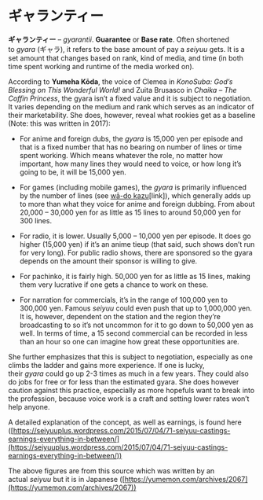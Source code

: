 # ギャランティー

**ギャランティー** – *gyarantii*. **Guarantee** or **Base rate**. Often shortened to *gyara* (ギャラ), it refers to the base amount of pay a *seiyuu* gets. It is a set amount that changes based on rank, kind of media, and time (in both time spent working and runtime of the media worked on).  
  
According to **Yumeha Kōda**, the voice of Clemea in *KonoSuba: God’s Blessing on This Wonderful World!* and Zuita Brusasco in *Chaika – The Coffin Princess*, the gyara isn’t a fixed value and it is subject to negotiation. It varies depending on the medium and rank which serves as an indicator of their marketability. She does, however, reveal what rookies get as a baseline (Note: this was written in 2017):

- For anime and foreign dubs, the _gyara_ is 15,000 yen per episode and that is a fixed number that has no bearing on number of lines or time spent working. Which means whatever the role, no matter how important, how many lines they would need to voice, or how long it’s going to be, it will be 15,000 yen.   
    
- For games (including mobile games), the _gyara_ is primarily influenced by the number of lines (see [wā-do kazu](https://whimsicaltranslations.wordpress.com/seiyuu-subculture-term-glossary/#wado)[link]), which generally adds up to more than what they voice for anime and foreign dubbing. From about 20,000 – 30,000 yen for as little as 15 lines to around 50,000 yen for 300 lines.  
    
- For radio, it is lower. Usually 5,000 – 10,000 yen per episode. It does go higher (15,000 yen) if it’s an anime tieup (that said, such shows don’t run for very long). For public radio shows, there are sponsored so the gyara depends on the amount their sponsor is willing to give.  
    
- For pachinko, it is fairly high. 50,000 yen for as little as 15 lines, making them very lucrative if one gets a chance to work on these.  
    
- For narration for commercials, it’s in the range of 100,000 yen to 300,000 yen. Famous *seiyuu* could even push that up to 1,000,000 yen. It is, however, dependent on the station and the region they’re broadcasting to so it’s not uncommon for it to go down to 50,000 yen as well. In terms of time, a 15 second commercial can be recorded in less than an hour so one can imagine how great these opportunities are.

She further emphasizes that this is subject to negotiation, especially as one climbs the ladder and gains more experience. If one is lucky, their *gyara* could go up 2-3 times as much in a few years. They could also do jobs for free or for less than the estimated gyara. She does however caution against this practice, especially as more hopefuls want to break into the profession, because voice work is a craft and setting lower rates won’t help anyone.

A detailed explanation of the concept, as well as earnings, is found here ([https://seiyuuplus.wordpress.com/2015/07/04/71-seiyuu-castings-earnings-everything-in-between/](https://seiyuuplus.wordpress.com/2015/07/04/71-seiyuu-castings-earnings-everything-in-between/))  
  
The above figures are from this source which was written by an actual *seiyuu* but it is in Japanese ([https://yumemon.com/archives/2067](https://yumemon.com/archives/2067))
